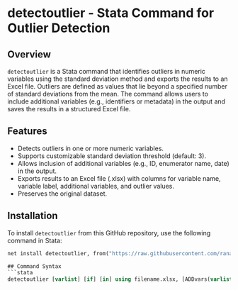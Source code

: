 # detectoutlier - Stata Command for Outlier Detection

## Overview
`detectoutlier` is a Stata command that identifies outliers in numeric variables using the standard deviation method and exports the results to an Excel file. Outliers are defined as values that lie beyond a specified number of standard deviations from the mean. The command allows users to include additional variables (e.g., identifiers or metadata) in the output and saves the results in a structured Excel file.

## Features
- Detects outliers in one or more numeric variables.
- Supports customizable standard deviation threshold (default: 3).
- Allows inclusion of additional variables (e.g., ID, enumerator name, date) in the output.
- Exports results to an Excel file (.xlsx) with columns for variable name, variable label, additional variables, and outlier values.
- Preserves the original dataset.

## Installation
To install `detectoutlier` from this GitHub repository, use the following command in Stata:

```stata
net install detectoutlier, from("https://raw.githubusercontent.com/ranaredoan/detectoutlier/main/")

## Command Syntax
```stata
detectoutlier [varlist] [if] [in] using filename.xlsx, [ADDvars(varlist) SD(#) AVOID(numlist)]
